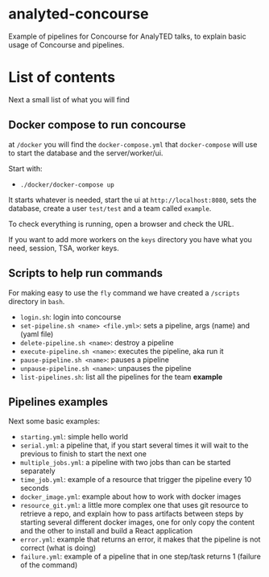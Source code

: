 # analyted-concourse

Example of pipelines for Concourse for AnalyTED talks, to explain basic usage of Concourse and pipelines.

# List of contents

Next a small list of what you will find

## Docker compose to run concourse

at `/docker` you will find the `docker-compose.yml` that `docker-compose` will use to start the database and the server/worker/ui.

Start with:

- `./docker/docker-compose up`

It starts whatever is needed, start the ui at `http://localhost:8080`, sets the database, create a user `test/test` and a team called `example`.

To check everything is running, open a browser and check the URL.

If you want to add more workers on the `keys` directory you have what you need, session, TSA, worker keys.

## Scripts to help run commands

For making easy to use the `fly` command we have created a `/scripts` directory in `bash`.

- `login.sh`: login into concourse
- `set-pipeline.sh <name> <file.yml>`: sets a pipeline, args (name) and (yaml file)
- `delete-pipeline.sh <name>`: destroy a pipeline
- `execute-pipeline.sh <name>`: executes the pipeline, aka run it
- `pause-pipeline.sh <name>`: pauses a pipeline
- `unpause-pipeline.sh <name>`: unpauses the pipeline
- `list-pipelines.sh`: list all the pipelines for the team **example**

## Pipelines examples

Next some basic examples:

- `starting.yml`: simple hello world
- `serial.yml`: a pipeline that, if you start several times it will wait to the previous to finish to start the next one
- `multiple_jobs.yml`: a pipeline with two jobs than can be started separately
- `time_job.yml`: example of a resource that trigger the pipeline every 10 seconds
- `docker_image.yml`: example about how to work with docker images
- `resource_git.yml`: a little more complex one that uses git resource to retrieve a repo, and explain how to pass artifacts between steps by starting several different docker images, one for only copy the content and the other to install and build a React application
- `error.yml`: example that returns an error, it makes that the pipeline is not correct (what is doing)
- `failure.yml`: example of a pipeline that in one step/task returns 1 (failure of the command)
